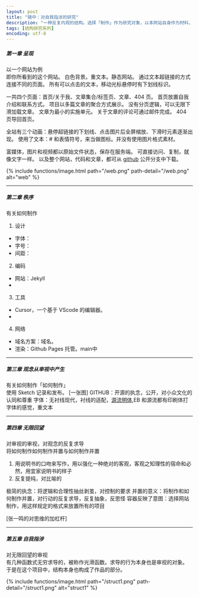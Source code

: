 ```yaml
---
layout: post
title: "镜中：对自我指涉的研究"
description: "一种反复内观的结构。选择「制作」作为研究对象，以本网站自身作为材料，观看完成物（本网站）的同时，并置制作过程、对制作过程的制作，达到反复指向、并反复对反复指向无限求导的效果。"
tags: [结构研究系列]
encoding: utf-8
---
```



##### 第一章 呈现
以一个网站为例<BR>
即你所看到的这个网站。
白色背景。重文本。静态网站。
通过文本超链接的方式连接不同的页面。
所有可以点击的文本，移动光标悬停时有下划线标识。

一共四个页面：首页/关于我、文章集合/标签页、文章、404 页。
首页放置自我介绍和联系方式。
项目以多篇文章的聚合方式展示。
没有分页逻辑，可以无限下滑加载文章。
文章为最小的实施单元。
关于文章的评论可通过邮件完成。
404 页导回首页。

全站有三个动画：悬停超链接的下划线、点击图片后全屏缩放、下滑时元素逐渐出现。
使用了文本：# 和表情符号，来当做图标。并没有使用图片格式素材。

富媒体，图片和视频都以原始文件状态，保存在服务端。
可直接访问、复制，就像文字一样。
以及整个网站，代码和文章，都可从 [github](https://github.com/meetshaoting/meetshaoting.github.io) 公开分支中下载。

{% include functions/image.html path="/web.png"
                      path-detail="/web.png"
                      alt="web" %}

---

##### 第二章 秩序
有关如何制作<BR>
1. 设计
- 字体：
- 字号：
- 间距：


2. 编码
- 网站：Jekyll
- 
3. 工具
- Cursor，一个基于 VScode 的编辑器。
- 
4. 网络
- 域名方案：域名。
- 渲染：Github Pages 托管。main中

---

##### 第三章 观念从审视中产生
有关如何制作「如何制作」<BR>
使用 Sketch 记录和发布。
[一张图]
GITHUB：开源的执念，公开，对小众文化的认同和尊重
字体：无衬线现代，衬线的适配，[源流明体](https://github.com/ButTaiwan/genryu-font),EB 和源流都有印刷体打字体的感觉，重文本


---

##### 第四章 无限回望
对审视的审视，对观念的反复求导<BR>
将如何制作如何制作并置与如何制作并置
1. 用说明书的口吻来写作，用以强化一种绝对的客观，客观之知理性的宿命和必然，用宜家说明书的样子  
2. 反复提纯，对比喻的

极简的执念：将逻辑和合理性抽丝剥茧，对控制的要求
并置的意义：将制作和如何制作并置，对行动的反复求导，反复抽象，反思怪 
容器反映了意图：选择网站制作，用这样规定的格式来放置所有的项目

[张一鸣的对思维的加杠杆]

---

##### 第五章 自我指涉
对无限回望的审视<BR>
有几种函数式无穷求导的，被称作光滑函数。求导的行为本身也是审视的对象。
于是在这个项目中，结构本身也构成了作品的部分。

{% include functions/image.html path="/struct1.png"
                      path-detail="/struct1.png"
                      alt="struct1" %}


